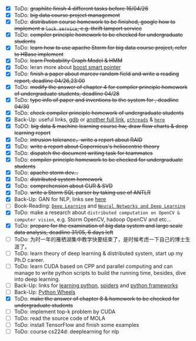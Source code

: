 - [x] ToDo: ~~graphlite finish 4 different tasks before 16/04/26~~
- [x] ToDo: ~~big data course project management~~
- [x] ToDo: ~~distribution course homework to be finished, google how to implement a `lock service`, e.g. thrift lamport service~~
- [x] ToDo: ~~compiler principle homework to be checked for undergraduate students~~
- [x] ToDo: ~~learn how to use apache Storm for big data course project, refer to HBase implement~~
- [x] ToDo: ~~learn Probability Graph Model & HMM~~
- [x] ToDo: leran more about [boost smart pointer](http://www.boost.org/doc/libs/1_64_0/libs/smart_ptr/smart_ptr.htm)
- [x] ToDo: ~~finish a paper about marcov random field and write a reading report, deadline 04/26,23:00~~
- [x] ToDo: ~~modify the answer of chapter 4 for compiler principle homework of undergraduate students, deadline 04/28~~
- [x] ToDo: ~~type info of paper and inventions to the system for , deadline 04/30~~
- [x] ToDo: ~~check compiler principle homework of undergraduate students~~
- [x] Back-Up: useful links, [gdb](http://www.delorie.com/gnu/docs/gdb/gdb_toc.html) or [another full link](http://www.gnu.org/software/gdb/documentation/), [`pthreads`](https://hpc.llnl.gov/training/tutorials) & [`here`](https://computing.llnl.gov/tutorials/pthreads/)
- [x] ToDO: ~~big data & machine learning course hw, draw flow charts & deep learning report~~
- [x] ToDo: ~~intrusion tolerance，write a report about RAID~~
- [x] ToDo: ~~write a report about Copernicus's heliocentric theory~~
- [x] ToDo: ~~dispatch the document writing task for teammates~~
- [x] ToDo: ~~compiler principle homework to be checked for undergraduate students~~
- [x] ToDo: ~~apache storm dev...~~
- [x] ToDo: ~~distributed system homework~~
- [x] ToDo: ~~comprehension about CUR & SVD~~
- [x] ToDo: ~~write a Storm SQL parser by taking use of ANTLR~~
- [x] Back-Up: GAN for NLP, links see [here](https://zhuanlan.zhihu.com/p/25168509)
- [ ] Book-Reading: [`Deep Learning`](http://www.deeplearningbook.org/) and [`Neural Networks and Deep Learning`](http://neuralnetworksanddeeplearning.com/)
- [x] ToDo: make a research about `distributed computation on OpenCV & computer vision`, e.g. Storm OpenCV, hadoop OpenCV and etc...
- [x] ToDo: ~~prepare for the examination of big data system and large scale data analysis, deadline 31/05, 6 days left~~
- [ ] ToDo: 为时一年的雁栖湖集中教学快要结束了，是时候考虑一下自己的博士生涯了。
- [ ] ToDo: learn theory of deep learning & distributed system, start up my Ph.D career. 
- [ ] ToDo: learn CUDA based on CPP and parallel computing and can manage to write python scripts to build the running time, besides, dive into deep learning.
- [ ] Back-Up: links for [learning python](https://github.com/Yixiaohan/codeparkshare), [spiders](https://github.com/facert/awesome-spider) and [python frameworks](https://github.com/vinta/awesome-python)
- [ ] Back-Up: [Python Wheels](http://pythonwheels.com/)
- [x] ToDo: ~~make the answer of chapter 8 & homework to be checked for undergraduate students~~
- [ ] ToDo: implement top-k problem by CUDA
- [ ] ToDo: read the source code of MOLA
- [ ] ToDo: install TensorFlow and finish some examples
- [ ] ToDo: course cs224d: deeplearning for nlp
